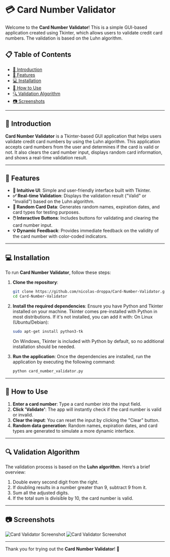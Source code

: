 # 💳 Card Number Validator

Welcome to the **Card Number Validator**! This is a simple GUI-based application created using Tkinter, which allows users to validate credit card numbers. The validation is based on the Luhn algorithm.

## 📋 Table of Contents

- [📝 Introduction](#introduction)
- [🎲 Features](#features)
- [💻 Installation](#installation)
- [🚀 How to Use](#how-to-use)
- [🔍 Validation Algorithm](#validation-algorithm)
- [📷 Screenshots](#screenshots)

---

## 📝 Introduction

**Card Number Validator** is a Tkinter-based GUI application that helps users validate credit card numbers by using the Luhn algorithm. This application accepts card numbers from the user and determines if the card is valid or not. It also clears the card number input, displays random card information, and shows a real-time validation result.

---

## 🎲 Features

- **🎨 Intuitive UI**: Simple and user-friendly interface built with Tkinter.
- **✅ Real-time Validation**: Displays the validation result ("Valid" or "Invalid") based on the Luhn algorithm.
- **🔢 Random Card Data**: Generates random names, expiration dates, and card types for testing purposes.
- **🖱️ Interactive Buttons**: Includes buttons for validating and clearing the card number input.
- **💡 Dynamic Feedback**: Provides immediate feedback on the validity of the card number with color-coded indicators.

---

## 💻 Installation

To run **Card Number Validator**, follow these steps:

1. **Clone the repository**:
   ```bash
   git clone https://github.com/nicolas-droppa/Card-Number-Validator.git
   cd Card-Number-Validator
   ```
   
2. **Install the required dependencies**:
   Ensure you have Python and Tkinter installed on your machine. Tkinter comes pre-installed with Python in most distributions. If it's not installed, you can add it with:
   On Linux (Ubuntu/Debian):
   ```bash
   sudo apt-get install python3-tk
   ```
   On Windows, Tkinter is included with Python by default, so no additional installation should be needed.

3. **Run the application**:
   Once the dependencies are installed, run the application by executing the following command:
   ```bash
   python card_number_validator.py
   ```

---

## 🚀 How to Use

1. **Enter a card number**: Type a card number into the input field.
2. **Click 'Validate'**: The app will instantly check if the card number is valid or invalid.
3. **Clear the input**: You can reset the input by clicking the "Clear" button.
4. **Random data generation**: Random names, expiration dates, and card types are generated to simulate a more dynamic interface.

---

## 🔍 Validation Algorithm

The validation process is based on the **Luhn algorithm**. Here’s a brief overview:

1. Double every second digit from the right.
2. If doubling results in a number greater than 9, subtract 9 from it.
3. Sum all the adjusted digits.
4. If the total sum is divisible by 10, the card number is valid.

---

## 📷 Screenshots

![Card Validator Screenshot](https://github.com/user-attachments/assets/be490b96-7727-42e8-9063-0a31c1d2f633)
![Card Validator Screenshot](https://github.com/user-attachments/assets/e56df7a8-5109-45a2-9ba4-5b94eae8ca19)

---

Thank you for trying out the **Card Number Validator**! 🎉
